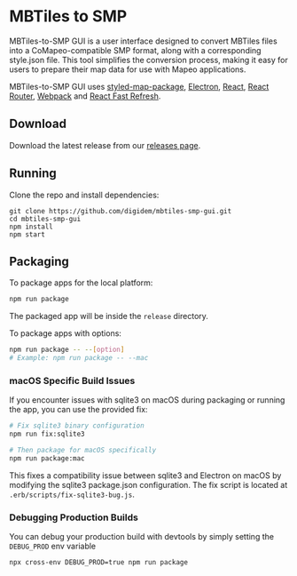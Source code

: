 # MBTiles to SMP

MBTiles-to-SMP GUI is a user interface designed to convert MBTiles files into a CoMapeo-compatible SMP format, along with a corresponding style.json file. This tool simplifies the conversion process, making it easy for users to prepare their map data for use with Mapeo applications.

MBTiles-to-SMP GUI uses [styled-map-package](https://github.com/digidem/styled-map-package), [Electron](https://electron.atom.io/), [React](https://facebook.github.io/react/), [React Router](https://github.com/reactjs/react-router), [Webpack](https://webpack.js.org/) and [React Fast Refresh](https://www.npmjs.com/package/react-refresh).

## Download

Download the latest release from our [releases page](https://github.com/digidem/mbtiles-smp-gui/releases).

## Running

Clone the repo and install dependencies:

```
git clone https://github.com/digidem/mbtiles-smp-gui.git
cd mbtiles-smp-gui
npm install
npm start
```

## Packaging

To package apps for the local platform:

```bash
npm run package
```

The packaged app will be inside the `release` directory.

To package apps with options:

```bash
npm run package -- --[option]
# Example: npm run package -- --mac
```

### macOS Specific Build Issues

If you encounter issues with sqlite3 on macOS during packaging or running the app, you can use the provided fix:

```bash
# Fix sqlite3 binary configuration
npm run fix:sqlite3

# Then package for macOS specifically
npm run package:mac
```

This fixes a compatibility issue between sqlite3 and Electron on macOS by modifying the sqlite3 package.json configuration. The fix script is located at `.erb/scripts/fix-sqlite3-bug.js`.

### Debugging Production Builds

You can debug your production build with devtools by simply setting the `DEBUG_PROD` env variable

```bash
npx cross-env DEBUG_PROD=true npm run package
```
